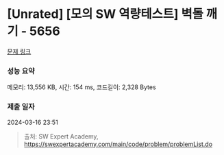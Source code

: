 # [Unrated] [모의 SW 역량테스트] 벽돌 깨기 - 5656 

[문제 링크](https://swexpertacademy.com/main/code/problem/problemDetail.do?contestProbId=AWXRQm6qfL0DFAUo) 

### 성능 요약

메모리: 13,556 KB, 시간: 154 ms, 코드길이: 2,328 Bytes

### 제출 일자

2024-03-16 23:51



> 출처: SW Expert Academy, https://swexpertacademy.com/main/code/problem/problemList.do